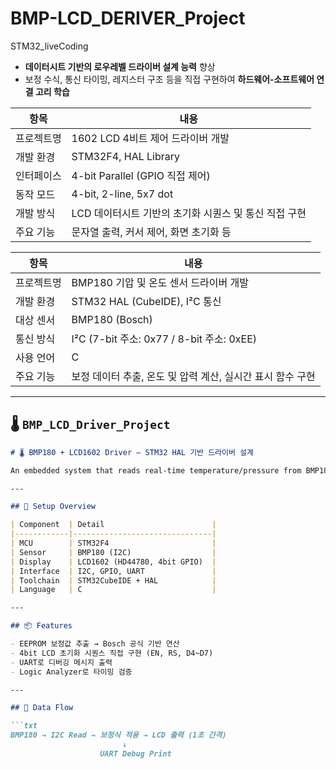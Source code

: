 # BMP-LCD_DERIVER_Project
STM32_liveCoding
- **데이터시트 기반의 로우레벨 드라이버 설계 능력** 향상
- 보정 수식, 통신 타이밍, 레지스터 구조 등을 직접 구현하여 **하드웨어-소프트웨어 연결 고리 학습**

| 항목 | 내용 |
| --- | --- |
| 프로젝트명 | 1602 LCD 4비트 제어 드라이버 개발 |
| 개발 환경 | STM32F4, HAL Library |
| 인터페이스 | 4-bit Parallel (GPIO 직접 제어) |
| 동작 모드 | 4-bit, 2-line, 5x7 dot |
| 개발 방식 | LCD 데이터시트 기반의 초기화 시퀀스 및 통신 직접 구현 |
| 주요 기능 | 문자열 출력, 커서 제어, 화면 초기화 등 |

| 항목 | 내용 |
| --- | --- |
| 프로젝트명 | BMP180 기압 및 온도 센서 드라이버 개발 |
| 개발 환경 | STM32 HAL (CubeIDE), I²C 통신 |
| 대상 센서 | BMP180 (Bosch) |
| 통신 방식 | I²C (7-bit 주소: 0x77 / 8-bit 주소: 0xEE) |
| 사용 언어 | C |
| 주요 기능 | 보정 데이터 추출, 온도 및 압력 계산, 실시간 표시 함수 구현 |




---

## 🌡️ `BMP_LCD_Driver_Project`

```markdown
# 🌡️ BMP180 + LCD1602 Driver – STM32 HAL 기반 드라이버 설계

An embedded system that reads real-time temperature/pressure from BMP180 and displays it on a 1602 LCD.

---

## 🔧 Setup Overview

| Component  | Detail                        |
|------------|-------------------------------|
| MCU        | STM32F4                       |
| Sensor     | BMP180 (I2C)                  |
| Display    | LCD1602 (HD44780, 4bit GPIO)  |
| Interface  | I2C, GPIO, UART               |
| Toolchain  | STM32CubeIDE + HAL            |
| Language   | C                             |

---

## 📦 Features

- EEPROM 보정값 추출 → Bosch 공식 기반 연산
- 4bit LCD 초기화 시퀀스 직접 구현 (EN, RS, D4~D7)
- UART로 디버깅 메시지 출력
- Logic Analyzer로 타이밍 검증

---

## 🧪 Data Flow

```txt
BMP180 → I2C Read → 보정식 적용 → LCD 출력 (1초 간격)
                         ↓
                    UART Debug Print
